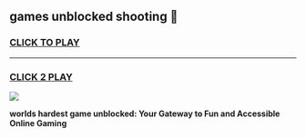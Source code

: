 
## games unblocked shooting 👋
<h3>
<a href="https://premium.freeplayer.one?title=games_unblocked_shooting&ref=13F">CLICK TO PLAY</a></h3>
<hr>

<h3>
<a href="https://premium.freeplayer.one?title=games_unblocked_shooting&ref=13F">CLICK 2 PLAY</a>
  
</h3>

<a href="https://premium.freeplayer.one?title=games_unblocked_shooting&ref=12F/"><img src="https://clearcache.store/games.png"></a>


**worlds hardest game unblocked: Your Gateway to Fun and Accessible Online Gaming**
